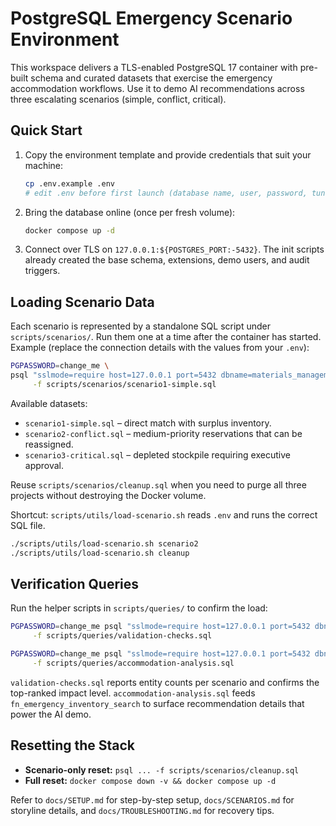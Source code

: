 # PostgreSQL Emergency Scenario Environment

This workspace delivers a TLS-enabled PostgreSQL 17 container with pre-built schema and curated datasets that exercise the emergency accommodation workflows. Use it to demo AI recommendations across three escalating scenarios (simple, conflict, critical).

## Quick Start

1. Copy the environment template and provide credentials that suit your machine:
   ```bash
   cp .env.example .env
   # edit .env before first launch (database name, user, password, tuning)
   ```
2. Bring the database online (once per fresh volume):
   ```bash
   docker compose up -d
   ```
3. Connect over TLS on `127.0.0.1:${POSTGRES_PORT:-5432}`. The init scripts already created the base schema, extensions, demo users, and audit triggers.

## Loading Scenario Data

Each scenario is represented by a standalone SQL script under `scripts/scenarios/`. Run them one at a time after the container has started. Example (replace the connection details with the values from your `.env`):

```bash
PGPASSWORD=change_me \
psql "sslmode=require host=127.0.0.1 port=5432 dbname=materials_management user=materials_admin" \
     -f scripts/scenarios/scenario1-simple.sql
```

Available datasets:
- `scenario1-simple.sql` – direct match with surplus inventory.
- `scenario2-conflict.sql` – medium-priority reservations that can be reassigned.
- `scenario3-critical.sql` – depleted stockpile requiring executive approval.

Reuse `scripts/scenarios/cleanup.sql` when you need to purge all three projects without destroying the Docker volume.

Shortcut: `scripts/utils/load-scenario.sh` reads `.env` and runs the correct SQL file.

```bash
./scripts/utils/load-scenario.sh scenario2
./scripts/utils/load-scenario.sh cleanup
```

## Verification Queries

Run the helper scripts in `scripts/queries/` to confirm the load:

```bash
PGPASSWORD=change_me psql "sslmode=require host=127.0.0.1 port=5432 dbname=materials_management user=materials_admin" \
     -f scripts/queries/validation-checks.sql

PGPASSWORD=change_me psql "sslmode=require host=127.0.0.1 port=5432 dbname=materials_management user=materials_admin" \
     -f scripts/queries/accommodation-analysis.sql
```

`validation-checks.sql` reports entity counts per scenario and confirms the top-ranked impact level. `accommodation-analysis.sql` feeds `fn_emergency_inventory_search` to surface recommendation details that power the AI demo.

## Resetting the Stack

- **Scenario-only reset:** `psql ... -f scripts/scenarios/cleanup.sql`
- **Full reset:** `docker compose down -v && docker compose up -d`

Refer to `docs/SETUP.md` for step-by-step setup, `docs/SCENARIOS.md` for storyline details, and `docs/TROUBLESHOOTING.md` for recovery tips.
